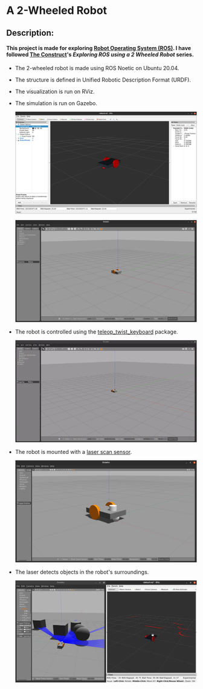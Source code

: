 # A 2-Wheeled Robot

## Description:

#### This project is made for exploring **[Robot Operating System (ROS)](https://www.ros.org/)**. I have followed [The Construct](https://www.youtube.com/channel/UCt6Lag-vv25fTX3e11mVY1Q)'s _Exploring ROS using a 2 Wheeled Robot_ series.

-   The 2-wheeled robot is made using ROS Noetic on Ubuntu 20.04.
-   The structure is defined in Unified Robotic Description Format (URDF).
-   The visualization is run on RViz.
-   The simulation is run on Gazebo.

    ![two-wheeled-robot](./visuals/1-RViz.png 'RViz Simulation')

    ![two-wheeled-robot](./visuals/2-Gazebo.png 'Gazebo Simulation')

-   The robot is controlled using the [teleop_twist_keyboard](http://wiki.ros.org/teleop_twist_keyboard) package.

    ![two-wheeled-robot](./visuals/3-KeyboardControl.gif 'Keyboard Control')

-   The robot is mounted with a [laser scan sensor](http://gazebosim.org/tutorials?tut=ros_gzplugins#Laser).

    ![two-wheeled-robot](./visuals/4-LaserMount.png 'Laser Mount')

-   The laser detects objects in the robot's surroundings.

    ![two-wheeled-robot](./visuals/5-LaserScan.png 'Laser Scan')

